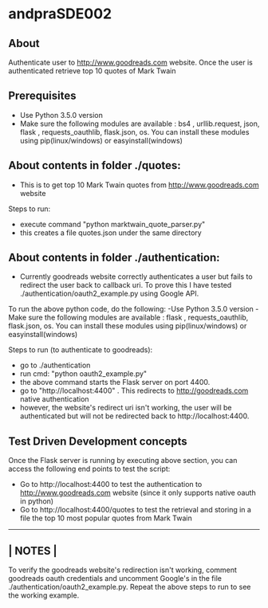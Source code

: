 # andpraSDE002

## About

Authenticate user to http://www.goodreads.com website. Once the user is authenticated retrieve top 10 quotes of Mark Twain

## Prerequisites
- Use Python 3.5.0 version
- Make sure the following modules are available : bs4  , urllib.request, json, flask , requests_oauthlib, flask.json, os. You can install these modules using pip(linux/windows) or easyinstall(windows) 


## About contents in folder ./quotes:
- This is to get top 10 Mark Twain quotes from http://www.goodreads.com website

Steps to run:
- execute command "python marktwain_quote_parser.py"
- this creates a file quotes.json under the same directory


## About contents in folder ./authentication:
- Currently goodreads website correctly authenticates a user but fails to redirect the user back to callback uri. To prove this I have tested ./authentication/oauth2_example.py using Google API. 

To run the above python code, do the following:
-Use Python 3.5.0 version
-Make sure the following modules are available : flask , requests_oauthlib, flask.json, os. You can install these modules using pip(linux/windows) or easyinstall(windows) 

Steps to run (to authenticate to goodreads):
- go to ./authentication
- run cmd: "python oauth2_example.py"
- the above command starts the Flask server on port 4400. 
- go to "http://localhost:4400" . This redirects to http://goodreads.com native authentication
- however, the website's redirect uri isn't working, the user will be authenticated but will not be redirected back to http://localhost:4400.

## Test Driven Development concepts
Once the Flask server is running by executing above section, you can access the following end points to test the script:
- Go to http://localhost:4400 to test the authentication to http://www.goodreads.com website (since it only supports native oauth in python)
- Go to http://localhost:4400/quotes to test the retrieval and storing in a file the top 10 most popular quotes from Mark Twain

---------
| NOTES |
---------
To verify the goodreads website's redirection isn't working, comment goodreads oauth credentials and uncomment Google's in the file ./authentication/oauth2_example.py. Repeat the above steps to run to see the working example.

